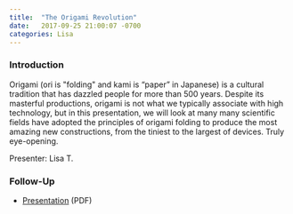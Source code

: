 ```yaml
---
title:  "The Origami Revolution"
date:   2017-09-25 21:00:07 -0700
categories: Lisa
---
```


### Introduction

Origami (ori is "folding" and kami is “paper” in Japanese) is a cultural tradition that has dazzled people for more than 500 years. Despite its masterful productions, origami is not what we typically associate with high technology, but in this presentation, we will look at many many scientific fields have adopted the principles of origami folding to produce the most amazing new constructions, from the tiniest to the largest of devices. Truly eye-opening.

Presenter: Lisa T.

### Follow-Up

* [Presentation](/assets/present/origami-revolution.pdf) (PDF) 